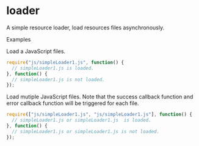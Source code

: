 # loader
A simple resource loader, load resources files asynchronously.

Examples

Load a JavaScript files.

```javascript
require("js/simpleLoader1.js", function() {
  // simpleLoader1.js is loaded.
}, function() {
  // simpleLoader1.js is not loaded.
});
```

Load mutiple JavaScript files. Note that the success callback function and error callback function will be triggered for each file. 
```javascript
require(["js/simpleLoader1.js", "js/simpleLoader1.js"], function() {
  // simpleLoader1.js or simpleLoader1.js  is loaded.
}, function() {
  // simpleLoader1.js or simpleLoader1.js is not loaded.
});
```
